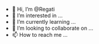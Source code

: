 - 👋 Hi, I’m @Regati
- 👀 I’m interested in ...
- 🌱 I’m currently learning ...
- 💞️ I’m looking to collaborate on ...
- 📫 How to reach me ...

<!---
Regati/Regati is a ✨ special ✨ repository because its `README.md` (this file) appears on your GitHub profile.
You can click the Preview link to take a look at your changes.
--->

